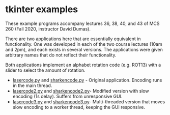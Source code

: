 # tkinter examples

These example programs accompany lectures 36, 38, 40, and 43 of MCS 260 (Fall 2020, instructor David Dumas).

There are two applications here that are essentially equivalent in functionality. One was developed in each of the two course lectures (10am and 2pm), and each exists in several versions.  The applications were given arbitrary names that do not reflect their functionality.

Both applications implement an alphabet rotation code (e.g. ROT13) with a slider to select the amount of rotation.

* [lasercode.py](lasercode.py) and [sharkencode.py](sharkencode.py) - Original application.  Encoding runs in the main thread.
* [lasercode2.py](lasercode2.py) and [sharkencode2.py](sharkencode2.py)- Modified version with slow encoding (1s delay).  Suffers from unresponsive GUI.
* [lasercode3.py](lasercode2.py) and [sharkencode3.py](sharkencode3.py)- Multi-threaded version that moves slow encoding to a worker thread, keeping the GUI responsive.